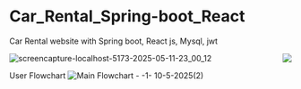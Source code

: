 # Car_Rental_Spring-boot_React
Car Rental website with Spring boot, React js, Mysql, jwt

<img
  align="right"
  src="https://visitor-badge.laobi.icu/badge?page_id=Car_Rental_Spring-boot_React"
/>
![screencapture-localhost-5173-2025-05-11-23_00_12](https://github.com/user-attachments/assets/073cb8d3-b7a9-4ebb-808e-8ca8df2d701d)

User Flowchart
![Main Flowchart - -1- 10-5-2025(2)](https://github.com/user-attachments/assets/e6efec26-0056-411a-9ed3-5737e51a563e)
